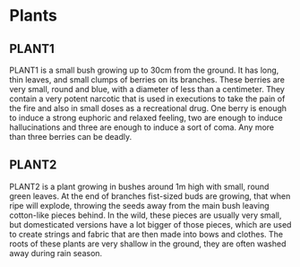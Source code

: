 # Plants

## PLANT1

PLANT1 is a small bush growing up to 30cm from the ground.
It has long, thin leaves, and small clumps of berries on its branches.
These berries are very small, round and blue, with a diameter of less than a centimeter.
They contain a very potent narcotic that is used in executions to take the pain of the fire and also in small doses as a recreational drug.
One berry is enough to induce a strong euphoric and relaxed feeling, two are enough to induce hallucinations and three are enough to induce a sort of coma. 
Any more than three berries can be deadly.

## PLANT2

PLANT2 is a plant growing in bushes around 1m high with small, round green leaves.
At the end of branches fist-sized buds are growing, that when ripe will explode, throwing the seeds away from the main bush leaving cotton-like pieces behind.
In the wild, these pieces are usually very small, but domesticated versions have a lot bigger of those pieces, which are used to create strings and fabric that are then made into bows and clothes.
The roots of these plants are very shallow in the ground, they are often washed away during rain season.
